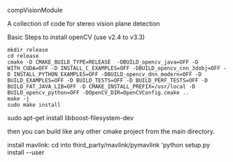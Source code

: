 compVisionModule

A collection of code for stereo vision plane detection

Basic Steps to install openCV (use v2.4 to v3.3)
```
mkdir release
cd release
cmake -D CMAKE_BUILD_TYPE=RELEASE  -DBUILD_opencv_java=OFF -D WITH_CUDA=OFF -D INSTALL_C_EXAMPLES=OFF -DBUILD_opencv_cnn_3dobj=OFF -D INSTALL_PYTHON_EXAMPLES=OFF -DBUILD_opencv_dnn_modern=OFF -D BUILD_EXAMPLES=OFF -D BUILD_TESTS=OFF -D BUILD_PERF_TESTS=OFF -D BUILD_FAT_JAVA_LIB=OFF -D CMAKE_INSTALL_PREFIX=/usr/local -D BUILD_opencv_python=OFF -DOpenCV_DIR=OpenCVConfig.cmake ..
make -j
sudo make install
```

sudo apt-get install libboost-filesystem-dev

then you can build like any other cmake project from the main directory.

install mavlink:
cd into third_party/mavlink/pymavlink
'python setup.py install --user
